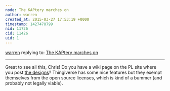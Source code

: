 ```yaml
---
node: The KAPtery marches on
author: warren
created_at: 2015-03-27 17:53:19 +0000
timestamp: 1427478799
nid: 11726
cid: 11426
uid: 1
---
```




[warren](../profile/warren) replying to: [The KAPtery marches on](../notes/cfastie/03-26-2015/the-kaptery-marches-on)

----
Great to see all this, Chris! Do you have a wiki page on the PL site where you post [the designs](http://www.thingiverse.com/cfastie/designs)? Thingiverse has some nice features but they exempt themselves from the open source licenses, which is kind of a bummer (and probably not legally viable). 